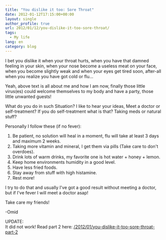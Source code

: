 ```yaml
---
title: "You dislike it too: Sore Throat"
date: 2012-01-12T17:15:00+00:00
layout: single
author_profile: true
url: 2012/01/12/you-dislike-it-too-sore-throat/
tags:
  - My life
lang: en
category: blog
---
```

I bet you dislike it when your throat hurts, when you have that damned feeling in your skin, when your nose become a useless meat on your face, when you become slightly weak and when your eyes get tired soon, after-all when you realize you have got cold or flu…

Yeah, above text is all about me and how I am now, finally those little virus(es) could welcome themselves to my body and have a party, those little unwanted guests!

What do you do in such Situation? I like to hear your ideas, Meet a doctor or self-treatment? If you do self-treatment what is that? Taking meds or natural stuff?

Personally I follow these (if no fever):

1. Be patient, no solution will heal in a moment, flu will take at least 3 days and maximum 2 weeks.
2. Taking more vitamin and mineral, I get them via pills (Take care to don't overdoes).
3. Drink lots of warm drinks, my favorite one is hot water + honey + lemon.
4. Keep home environments humidity in a good level.
5. Have less fried foods.
6. Stay away from stuff with high histamine.
7. Rest more!

I try to do that and usually I've got a good result without meeting a doctor, but if I've fever I will meet a doctor asap!

Take care my friends!

-Omid

UPDATE:  
It did not work! Read part 2 here: [/2012/01/you-dislike-it-too-sore-throat-part-2](/2012/01/you-dislike-it-too-sore-throat-part-2)

